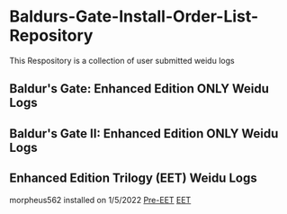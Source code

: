 # Baldurs-Gate-Install-Order-List-Repository
This Respository is a collection of user submitted weidu logs

## Baldur's Gate: Enhanced Edition ONLY Weidu Logs

## Baldur's Gate II: Enhanced Edition ONLY Weidu Logs

## Enhanced Edition Trilogy (EET) Weidu Logs

morpheus562 installed on 1/5/2022 [Pre-EET]() [EET]()
